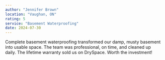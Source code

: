 ```yaml
---
author: "Jennifer Brown"
location: "Vaughan, ON"
rating: 5
service: "Basement Waterproofing"
date: 2024-07-30
---
```


Complete basement waterproofing transformed our damp, musty basement into usable space. The team was professional, on time, and cleaned up daily. The lifetime warranty sold us on DrySpace. Worth the investment!